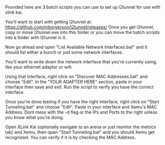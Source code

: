 Provided here are 3 batch scripts you can use to set up l2tunnel for use with xlink kai.

You'll want to start with getting l2tunnel at: https://github.com/mborgerson/l2tunnel/releases/
Once you get l2tunnel, copy or move l2tunnel.exe into this folder or you can move the batch scripts into a folder with l2tunnel in it.

Now go ahead and open "List Available Network Interfaces.bat" and it should list either a bunch or just some network interfaces.

You'll want to write down the network interface that you're currently using, like your ethernet adapter or wifi.

Using that interface, right click on "Discover MAC Addresses.bat" and choose "Edit". In the "YOUR ADAPTER HERE" section, paste in your interface then save and exit. Run the script to verify you have the correct interface.

Once you're done testing if you have the right interface, right click on "Start Tunneling.bat" and choose "Edit". Paste in your interface and Xemu's MAC Address. Dont mess with the -d flag or the IPs and Ports to the right unless you know what you're doing.

Open XLink Kai (optionally navigate to an arena or just monitor the metrics tab) and Xemu, then open "Start Tunneling.bat" and you should Xemu get recognized. You can verify if it is by checking the MAC Address.